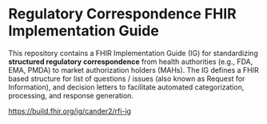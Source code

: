 # Regulatory Correspondence FHIR Implementation Guide

This repository contains a FHIR Implementation Guide (IG) for standardizing **structured regulatory correspondence** from health authorities (e.g., FDA, EMA, PMDA) to market authorization holders (MAHs). The IG defines a FHIR based structure for list of questions / issues (also known as Request for Information), and decision letters to facilitate automated categorization, processing, and response generation. 

https://build.fhir.org/ig/cander2/rfi-ig

